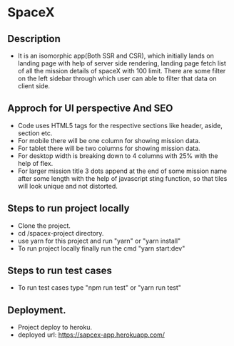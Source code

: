 # SpaceX

## Description
- It is an isomorphic app(Both SSR and CSR), which initially lands on landing page with help of server side rendering, landing page fetch list of all the mission details of spaceX with 100 limit. There are some filter on the left sidebar through which user can able to filter that data on client side. 

## Approch for UI perspective And SEO

- Code uses HTML5 tags for the respective sections like header, aside, section etc.
- For mobile there will be one column for showing mission data.
- For tablet there will be two columns for showing mission data.
- For desktop width is breaking down to 4 columns with 25% with the help of flex.
- For larger mission title 3 dots append at the end of some mission name after some length with the help of javascript sting function, so that tiles will look unique and not distorted.

## Steps to run project locally

- Clone the project.
- cd /spacex-project directory.
- use yarn for this project and run "yarn" or "yarn install"
- To run project locally finally run the cmd "yarn start:dev"

## Steps to run test cases

- To run test cases type "npm run test" or "yarn run test"
## Deployment.

- Project deploy to heroku.
- deployed url: https://sapcex-app.herokuapp.com/
